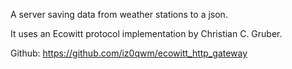 A server saving data from weather stations to a json.

It uses an Ecowitt protocol implementation by Christian C. Gruber.

Github: https://github.com/iz0qwm/ecowitt_http_gateway
